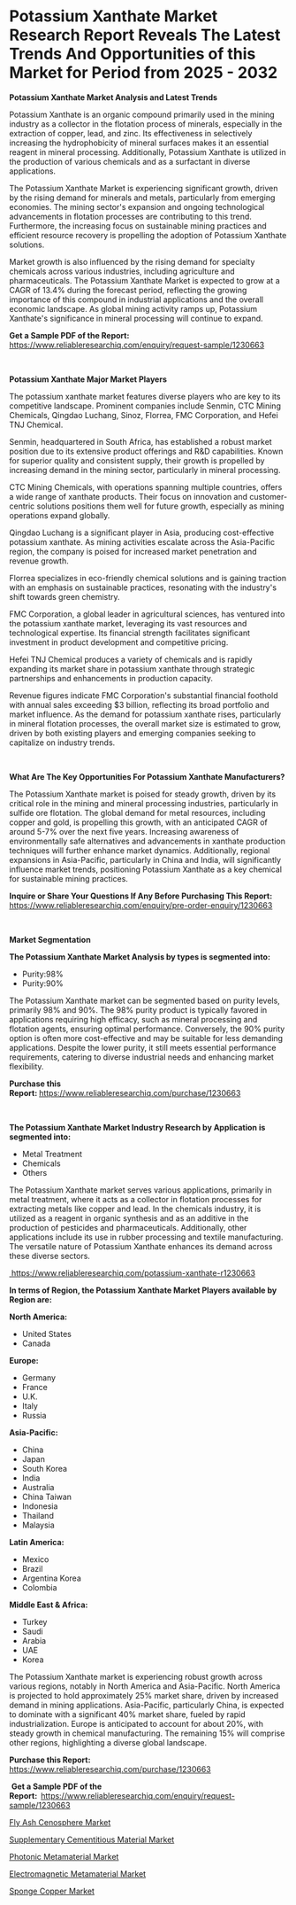 <p><h1>Potassium Xanthate Market Research Report Reveals The Latest Trends And Opportunities of this Market for Period from 2025 - 2032</h1></p><p><strong>Potassium Xanthate Market Analysis and Latest Trends</strong></p>
<p><p>Potassium Xanthate is an organic compound primarily used in the mining industry as a collector in the flotation process of minerals, especially in the extraction of copper, lead, and zinc. Its effectiveness in selectively increasing the hydrophobicity of mineral surfaces makes it an essential reagent in mineral processing. Additionally, Potassium Xanthate is utilized in the production of various chemicals and as a surfactant in diverse applications.</p><p>The Potassium Xanthate Market is experiencing significant growth, driven by the rising demand for minerals and metals, particularly from emerging economies. The mining sector's expansion and ongoing technological advancements in flotation processes are contributing to this trend. Furthermore, the increasing focus on sustainable mining practices and efficient resource recovery is propelling the adoption of Potassium Xanthate solutions.</p><p>Market growth is also influenced by the rising demand for specialty chemicals across various industries, including agriculture and pharmaceuticals. The Potassium Xanthate Market is expected to grow at a CAGR of 13.4% during the forecast period, reflecting the growing importance of this compound in industrial applications and the overall economic landscape. As global mining activity ramps up, Potassium Xanthate's significance in mineral processing will continue to expand.</p></p>
<p><strong>Get a Sample PDF of the Report:&nbsp;</strong> <a href="https://www.reliableresearchiq.com/enquiry/request-sample/1230663?utm_campaign=1870&utm_medium=2&utm_source=Github&utm_content=ia&utm_term=01042025&utm_id=potassium-xanthate">https://www.reliableresearchiq.com/enquiry/request-sample/1230663</a></p>
<p>&nbsp;</p>
<p><strong>Potassium Xanthate Major Market Players</strong></p>
<p><p>The potassium xanthate market features diverse players who are key to its competitive landscape. Prominent companies include Senmin, CTC Mining Chemicals, Qingdao Luchang, Sinoz, Florrea, FMC Corporation, and Hefei TNJ Chemical. </p><p>Senmin, headquartered in South Africa, has established a robust market position due to its extensive product offerings and R&D capabilities. Known for superior quality and consistent supply, their growth is propelled by increasing demand in the mining sector, particularly in mineral processing.</p><p>CTC Mining Chemicals, with operations spanning multiple countries, offers a wide range of xanthate products. Their focus on innovation and customer-centric solutions positions them well for future growth, especially as mining operations expand globally. </p><p>Qingdao Luchang is a significant player in Asia, producing cost-effective potassium xanthate. As mining activities escalate across the Asia-Pacific region, the company is poised for increased market penetration and revenue growth.</p><p>Florrea specializes in eco-friendly chemical solutions and is gaining traction with an emphasis on sustainable practices, resonating with the industry's shift towards green chemistry.</p><p>FMC Corporation, a global leader in agricultural sciences, has ventured into the potassium xanthate market, leveraging its vast resources and technological expertise. Its financial strength facilitates significant investment in product development and competitive pricing.</p><p>Hefei TNJ Chemical produces a variety of chemicals and is rapidly expanding its market share in potassium xanthate through strategic partnerships and enhancements in production capacity.</p><p>Revenue figures indicate FMC Corporation's substantial financial foothold with annual sales exceeding $3 billion, reflecting its broad portfolio and market influence. As the demand for potassium xanthate rises, particularly in mineral flotation processes, the overall market size is estimated to grow, driven by both existing players and emerging companies seeking to capitalize on industry trends.</p></p>
<p>&nbsp;</p>
<p><strong>What Are The Key Opportunities For Potassium Xanthate Manufacturers?</strong></p>
<p><p>The Potassium Xanthate market is poised for steady growth, driven by its critical role in the mining and mineral processing industries, particularly in sulfide ore flotation. The global demand for metal resources, including copper and gold, is propelling this growth, with an anticipated CAGR of around 5-7% over the next five years. Increasing awareness of environmentally safe alternatives and advancements in xanthate production techniques will further enhance market dynamics. Additionally, regional expansions in Asia-Pacific, particularly in China and India, will significantly influence market trends, positioning Potassium Xanthate as a key chemical for sustainable mining practices.</p></p>
<p><strong>Inquire or Share Your Questions If Any Before Purchasing This Report:</strong> <a href="https://www.reliableresearchiq.com/enquiry/pre-order-enquiry/1230663?utm_campaign=1870&utm_medium=2&utm_source=Github&utm_content=ia&utm_term=01042025&utm_id=potassium-xanthate">https://www.reliableresearchiq.com/enquiry/pre-order-enquiry/1230663</a></p>
<p>&nbsp;</p>
<p><strong>Market Segmentation</strong></p>
<p><strong>The Potassium Xanthate Market Analysis by types is segmented into:</strong></p>
<p><ul><li>Purity:98%</li><li>Purity:90%</li></ul></p>
<p><p>The Potassium Xanthate market can be segmented based on purity levels, primarily 98% and 90%. The 98% purity product is typically favored in applications requiring high efficacy, such as mineral processing and flotation agents, ensuring optimal performance. Conversely, the 90% purity option is often more cost-effective and may be suitable for less demanding applications. Despite the lower purity, it still meets essential performance requirements, catering to diverse industrial needs and enhancing market flexibility.</p></p>
<p><strong>Purchase this Report:&nbsp;</strong><a href="https://www.reliableresearchiq.com/purchase/1230663?utm_campaign=1870&utm_medium=2&utm_source=Github&utm_content=ia&utm_term=01042025&utm_id=potassium-xanthate">https://www.reliableresearchiq.com/purchase/1230663</a></p>
<p>&nbsp;</p>
<p><strong>The Potassium Xanthate Market Industry Research by Application is segmented into:</strong></p>
<p><ul><li>Metal Treatment</li><li>Chemicals</li><li>Others</li></ul></p>
<p><p>The Potassium Xanthate market serves various applications, primarily in metal treatment, where it acts as a collector in flotation processes for extracting metals like copper and lead. In the chemicals industry, it is utilized as a reagent in organic synthesis and as an additive in the production of pesticides and pharmaceuticals. Additionally, other applications include its use in rubber processing and textile manufacturing. The versatile nature of Potassium Xanthate enhances its demand across these diverse sectors.</p></p>
<p><a href="https://www.reliableresearchiq.com/potassium-xanthate-r1230663?utm_campaign=1870&utm_medium=2&utm_source=Github&utm_content=ia&utm_term=01042025&utm_id=potassium-xanthate">&nbsp;https://www.reliableresearchiq.com/potassium-xanthate-r1230663</a></p>
<p><strong>In terms of Region, the Potassium Xanthate Market Players available by Region are:</strong></p>
<p>
    <p> <strong> North America: </strong>
        <ul>
            <li>United States</li>
            <li>Canada</li>
        </ul>
        </p> 
    <p> <strong> Europe: </strong>
        <ul>
            <li>Germany</li>
            <li>France</li>
            <li>U.K.</li>
            <li>Italy</li>
            <li>Russia</li>
        </ul>
        </p> 
    <p> <strong> Asia-Pacific: </strong>
        <ul>
            <li>China</li>
            <li>Japan</li>
            <li>South Korea</li>
            <li>India</li>
            <li>Australia</li>
            <li>China Taiwan</li>
            <li>Indonesia</li>
            <li>Thailand</li>
            <li>Malaysia</li>
        </ul>
        </p> 
    <p> <strong> Latin America: </strong>
        <ul>
            <li>Mexico</li>
            <li>Brazil</li>
            <li>Argentina Korea</li>
            <li>Colombia</li>
        </ul>
        </p> 
    <p> <strong> Middle East & Africa: </strong>
        <ul>
            <li>Turkey</li>
            <li>Saudi</li>
            <li>Arabia</li>
            <li>UAE</li>
            <li>Korea</li>
        </ul>
    </p>
    </p>
<p><p>The Potassium Xanthate market is experiencing robust growth across various regions, notably in North America and Asia-Pacific. North America is projected to hold approximately 25% market share, driven by increased demand in mining applications. Asia-Pacific, particularly China, is expected to dominate with a significant 40% market share, fueled by rapid industrialization. Europe is anticipated to account for about 20%, with steady growth in chemical manufacturing. The remaining 15% will comprise other regions, highlighting a diverse global landscape.</p></p>
<p><strong>Purchase this Report: </strong><a href="https://www.reliableresearchiq.com/purchase/1230663?utm_campaign=1870&utm_medium=2&utm_source=Github&utm_content=ia&utm_term=01042025&utm_id=potassium-xanthate">https://www.reliableresearchiq.com/purchase/1230663</a></p>
<p>&nbsp;<strong>Get a Sample PDF of the Report:&nbsp;&nbsp;</strong><a href="https://www.reliableresearchiq.com/enquiry/request-sample/1230663?utm_campaign=1870&utm_medium=2&utm_source=Github&utm_content=ia&utm_term=01042025&utm_id=potassium-xanthate">https://www.reliableresearchiq.com/enquiry/request-sample/1230663</a></p>
<p><strong></strong></p>
<p><p><a href="https://github.com/denighoylen1/Market-Research-Report-List-1/blob/main/fly-ash-cenosphere-market.md?utm_campaign=1870&utm_medium=2&utm_source=Github&utm_content=ia&utm_term=01042025&utm_id=potassium-xanthate">Fly Ash Cenosphere Market</a></p><p><a href="https://github.com/tornapruttuz/Market-Research-Report-List-1/blob/main/supplementary-cementitious-material-market.md?utm_campaign=1870&utm_medium=2&utm_source=Github&utm_content=ia&utm_term=01042025&utm_id=potassium-xanthate">Supplementary Cementitious Material Market</a></p><p><a href="https://github.com/saguegrody74/Market-Research-Report-List-1/blob/main/photonic-metamaterial-market.md?utm_campaign=1870&utm_medium=2&utm_source=Github&utm_content=ia&utm_term=01042025&utm_id=potassium-xanthate">Photonic Metamaterial Market</a></p><p><a href="https://github.com/yuukoleuda/Market-Research-Report-List-1/blob/main/electromagnetic-metamaterial-market.md?utm_campaign=1870&utm_medium=2&utm_source=Github&utm_content=ia&utm_term=01042025&utm_id=potassium-xanthate">Electromagnetic Metamaterial Market</a></p><p><a href="https://github.com/marteyfito9/Market-Research-Report-List-1/blob/main/sponge-copper-market.md?utm_campaign=1870&utm_medium=2&utm_source=Github&utm_content=ia&utm_term=01042025&utm_id=potassium-xanthate">Sponge Copper Market</a></p></p>